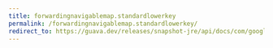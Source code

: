 ```yaml
---
title: forwardingnavigablemap.standardlowerkey
permalink: /forwardingnavigablemap.standardlowerkey/
redirect_to: https://guava.dev/releases/snapshot-jre/api/docs/com/google/common/collect/ForwardingNavigableMap.html#standardLowerKey-K-
---
```

